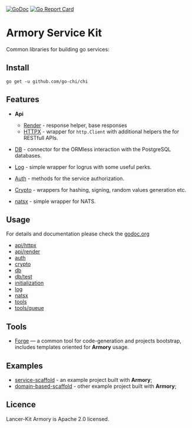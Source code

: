 [![GoDoc](https://godoc.org/github.com/lancer-kit/armory?status.png)](https://godoc.org/github.com/lancer-kit/armory)
[![Go Report Card](https://goreportcard.com/badge/github.com/lancer-kit/armory)](https://goreportcard.com/report/github.com/lancer-kit/armory)

# Armory Service Kit

Common libraries for building go services:

## Install

```shell script
go get -u github.com/go-chi/chi
```

## Features 

- **Api**
    - [Render](./api/render/README.md) - response helper, base responses
    - [HTTPX](./api/httpx) - wrapper for `http.Client` with additional helpers the for RESTfull APIs. 
- [DB](./db/README.md) - connector for the ORMless interaction with the PostgreSQL databases.
- [Log](./log/README.md) - simple wrapper for logrus with some useful perks.

- [Auth](./auth/README.md) - methods for the service authorization.
- [Crypto](./crypto/README.md) - wrappers for hashing, signing, random values generation etc.
- [natsx](./natsx/README.md) - simple wrapper for NATS.


## Usage 

For details and documentation please check the [godoc.org](https://godoc.org/github.com/lancer-kit/armory) 
 
- [api/httpx](https://godoc.org/github.com/lancer-kit/armory/api/httpx)
- [api/render](https://godoc.org/github.com/lancer-kit/armory/api/render)
- [auth](https://godoc.org/github.com/lancer-kit/armory/auth)
- [crypto](https://godoc.org/github.com/lancer-kit/armory/crypto)
- [db](https://godoc.org/github.com/lancer-kit/armory/db)
- [db/test](https://godoc.org/github.com/lancer-kit/armory/db/test)
- [initialization](https://godoc.org/github.com/lancer-kit/armory/initialization)
- [log](https://godoc.org/github.com/lancer-kit/armory/log)
- [natsx](https://godoc.org/github.com/lancer-kit/armory/natsx)
- [tools](https://godoc.org/github.com/lancer-kit/armory/tools)
- [tools/queue](https://godoc.org/github.com/lancer-kit/armory/tools/queue)

## Tools

- [Forge](https://github.com/lancer-kit/forge) — a common tool for code-generation and projects bootstrap, includes templates oriented for **Armory** usage.

## Examples

- [service-scaffold](https://github.com/lancer-kit/service-scaffold) - an example project built with **Armory**;
- [domain-based-scaffold](https://github.com/lancer-kit/service-scaffold) - other example project built with **Armory**;  


## Licence

Lancer-Kit Armory is Apache 2.0 licensed.

